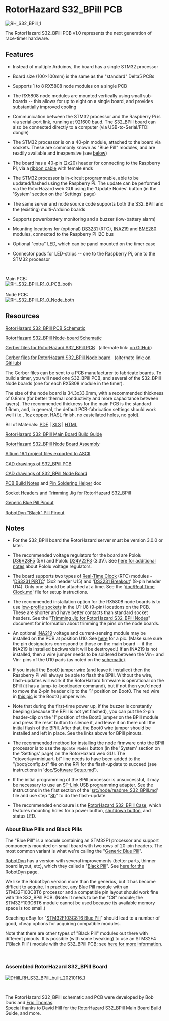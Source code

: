 # RotorHazard S32_BPill PCB

![RH_S32_BPill_1](pic/RH_S32_BPill_1s.jpg)

The RotorHazard S32_BPill PCB v1.0 represents the next generation of race-timer hardware.

## Features

* Instead of multiple Arduinos, the board has a single STM32 processor

* Board size (100×100mm) is the same as the "standard" Delta5 PCBs

* Supports 1 to 8 RX5808 node modules on a single PCB

* The RX5808 node modules are mounted vertically using small sub-boards -- this allows for up to eight on a single board, and provides substantially improved cooling

* Communication between the STM32 processor and the Raspberry Pi is via serial-port link, running at 921600 baud. The S32_BPill board can also be connected directly to a computer (via USB-to-Serial/FTDI dongle)

* The STM32 processor is on a 40-pin module, attached to the board via sockets. These are commonly known as "Blue Pill" modules, and are readily available and inexpensive (see [below](#aboutblue))

* The board has a 40-pin (2x20) header for connecting to the Raspberry Pi, via a [ribbon cable](https://www.ebay.com/itm/40-Pin-2x20-Female-to-Female-2-54mm-Pitch-40-wire-IDC-Flat-Ribbon-Cable/391776118674) with female ends

* The STM32 processor is in-circuit programmable, able to be updated/flashed using the Raspberry Pi. The update can be performed via the RotorHazard web GUI using the 'Update Nodes' button (in the 'System' section on the 'Settings' page)

* The same server and node source code supports both the S32_BPill and the (existing) multi-Arduino boards

* Supports power/battery monitoring and a buzzer (low-battery alarm)

* Mounting locations for (optional) [DS3231](#rtc) (RTC), [INA219](https://www.adafruit.com/product/904) and [BME280](https://www.amazon.com/Onyehn-Temperature-Humidity-Barometric-Pressure/dp/B07KR24P6P) modules, connected to the Raspberry Pi I2C bus

* Optional "extra" LED, which can be panel mounted on the timer case

* Connector pads for LED-strips -- one to the Raspberry Pi, one to the STM32 processor
<br>

Main PCB:<br>
![RH_S32_BPill_R1_0_PCB_both](pic/RH_S32_BPill_R1_0_PCB_both.png)<br><br>
Node PCB:<br>
![RH_S32_BPill_R1_0_Node_both](pic/RH_S32_BPill_R1_0_Node_both.png)

## Resources

[RotorHazard S32_BPill PCB Schematic](files/RotorHazard_S32_BPill_SCH_R1.pdf)

[RotorHazard S32_BPill Node-board Schematic](files/RotorHazard_S32_Node_SCH_R1_0.pdf)

[Gerber files for RotorHazard S32_BPill PCB](http://www.rotorhazard.com/files/GerberFiles_RotorHazard_S32_BPill_R1.zip) &nbsp; (alternate link: [on GitHub](files/GerberFiles_RotorHazard_S32_BPill_R1.zip))

[Gerber files for RotorHazard S32_BPill Node board](http://www.rotorhazard.com/files/GerberFiles_RotorHazard_S32_Node_R1_0.zip) &nbsp; (alternate link: [on GitHub](files/GerberFiles_RotorHazard_S32_Node_R1_0.zip))

The Gerber files can be sent to a PCB manufacturer to fabricate boards. To build a timer, you will need one S32_BPill PCB, and several of the S32_BPill Node boards (one for each RX5808 module in the timer).

The size of the node board is 34.3x33.0mm, with a recommended thickness of 0.8mm (for better thermal conductivity and more capacitance between layers). The recommended thickness for the main PCB is the standard 1.6mm, and, in general, the default PCB-fabrication settings should work well (i.e., 1oz copper, HASL finish, no castellated holes, no gold).

Bill of Materials: [PDF](files/RotorHazard_S32_BPill_R1_bd02.pdf) | [XLS](files/RotorHazard_S32_BPill_R1_bd02.xls) | [HTML](http://www.rotorhazard.com/files/RotorHazard_S32_BPill_R1_bd02.html)

[RotorHazard S32_BPill Main Board Build Guide](mainBoardBuild.md)

[RotorHazard S32_BPill Node Board Assembly](nodeAssembly.md)

[Altium 16.1 project files exported to ASCII](https://github.com/RotorHazard/rhfiles/raw/main/S32_BPill/files/RotorHazard_S32_BPill_R1_AltiumAscii.zip)

[CAD drawings of S32_BPill PCB](https://github.com/RotorHazard/rhfiles/raw/main/S32_BPill/files/RotorHazard_S32_BPill_PCB_R1.pdf)

[CAD drawings of S32_BPill Node Board](https://github.com/RotorHazard/rhfiles/raw/main/S32_BPill/files/RotorHazard_S32_Node_PCB_R1_0.pdf)

[PCB Build Notes](files/Build_notes.txt) and [Pin Soldering Helper](files/PinSolderingHelper.pdf) doc

[Socket Headers](headers.md) and [Trimming Jig](trimjig.md) for RotorHazard S32_BPill

[Generic Blue Pill Pinout](files/GenericBluePillPinout.jpg)

[RobotDyn "Black" Pill Pinout](files/STM32F103C8T6-RobotDyn_Black_Pill_pinout.pdf)

## Notes

* For the S32_BPill board the RotorHazard server must be version 3.0.0 or later.

* The recommended voltage regulators for the board are Pololu [D36V28F5](https://www.pololu.com/product/3782) (5V) and Pololu [D24V22F3](https://www.pololu.com/product/2857) (3.3V). See [here for additional notes](files/PololuCompatibilityWithRaceTimer.txt) about Pololu voltage regulators.

<a name="rtc"> </a>
* The board supports two types of [Real-Time Clock](../../doc/Real%20Time%20Clock.md) (RTC) modules - '[DS3231 PiRTC](https://www.adafruit.com/product/4282)' (3x2 header U15) and '[DS3231 Breakout](https://www.adafruit.com/product/3013)' (8-pin header U14). Only one should be attached at a time. See the '[doc/Real Time Clock.md](../../doc/Real%20Time%20Clock.md)' file for setup instructions.

* The recommended installation option for the RX5808 node boards is to use [low-profile sockets](https://www.mouser.com/ProductDetail/Mill-Max/801-93-036-10-012000?qs=WZRMhwwaLl%2F7W%252BkSMqBETQ%3D%3D) in the U1-U8 (9-pin) locations on the PCB. These are shorter and have better contacts than standard socket headers. See the "[Trimming Jig for RotorHazard S32_BPill Nodes](trimjig.md)" document for information about trimming the pins on the node boards.

* An optional [INA219](https://www.adafruit.com/product/904) voltage and current-sensing module may be installed on the PCB at position U10. See [here](https://github.com/RotorHazard/rhfiles/raw/main/S32_BPill/mainBuildPics/image10.jpg) for a pic. (Make sure sure the pin designators correspond to those on the main board -- if the INA219 is installed backwards it will be destroyed.) If an INA219 is not installed, then a wire jumper needs to be soldered between the Vin+ and Vin- pins of the U10 pads (as noted on the
[schematic](https://github.com/RotorHazard/RotorHazard/blob/main/resources/S32_BPill_PCB/files/RotorHazard_S32_BPill_SCH_R1.pdf)).

* If you install the Boot0 [jumper wire](https://www.adafruit.com/product/1951) (and leave it installed) then the Raspberry Pi will always be able to flash the BPill. Without the wire, flash-updates will work if the RotorHazard firmware is operational on the BPill (it has a jump-to-bootloader command), but if not then you'd need to move the 2-pin header clip to the '1' position on Boot0. The red wire in [this pic](pic/RH_S32_BPill_Boot0Jumper.jpg) is the Boot0 jumper wire.

* Note that during the first-time power up, if the buzzer is constantly beeping (because the BPill is not yet flashed), you can put the 2-pin header-clip on the '1' position of the Boot0 jumper on the BPill module and press the reset button to silence it, and leave it on there until the initial flash of the BPill. After that, the Boot0 wire jumper should be installed and left in place. See the links above for BPill pinouts.

* The recommended method for installing the node firmware onto the BPill processor is to use the `Update Nodes` button (in the 'System' section on the 'Settings' page) on the RotorHazard web GUI. The "dtoverlay=miniuart-bt" line needs to have been added to the "/boot/config.txt" file on the RPi for the flash-update to succeed (see instructions in '[doc/Software Setup.md](../../doc/Software%20Setup.md)').

* If the initial programming of the BPill processor is unsuccessful, it may be necessary to use an [ST-Link](https://www.ebay.com/sch/i.html?_nkw=ST-Link) USB programming adapter. See the instructions in the first section of the '[src/node/readme_S32_BPill.md](../../src/node/readme_S32_BPill.md)' file and use step "[8b](../../src/node/readme_S32_BPill.md#s32stlink)" to do the flash-update.

* The recommended enclosure is the [RotorHazard S32_BPill Case](../S32_BPill_case/README.md), which features mounting holes for a power button, [shutdown button](../../doc/Shutdown%20Button.md), and status LED.

<a name="aboutblue"></a>
### About Blue Pills and Black Pills

The "Blue Pill" is a module containing an STM32F1 processor and support components mounted on small board with two rows of 20-pin headers. The most common variant is what we're calling the "[Generic Blue Pill](https://stm32-base.org/boards/STM32F103C8T6-Blue-Pill)".

[RobotDyn](https://robotdyn.com) has a version with several improvements (better parts, thinner board layout, etc), which they called a "[Black Pill](https://stm32-base.org/boards/STM32F103C8T6-RobotDyn-Black-Pill)". See [here for the RobotDyn page](https://robotdyn.com/stm32f103-stm32-arm-mini-system-dev-board-stm-firmware.html).

We like the RobotDyn version more than the generics, but it has become difficult to acquire. In practice, any Blue Pill module with an STM32F103C8T6 processor and a compatible pin layout should work fine with the S32_BPill PCB. (Note: It needs to be the "C8" module; the STM32F103C6T6 module cannot be used because its available memory space is too small.)

Seaching eBay for "[STM32F103C8T6 Blue Pill](https://www.ebay.com/sch/i.html?_nkw=STM32F103C8T6+Blue+Pill)" should lead to a number of good, cheap options for acquiring compatible modules.

Note that there are other types of "Black Pill" modules out there with different pinouts. It is possible (with some tweaking) to use an STM32F4 ("Black Pill") module with the S32_BPill PCB; see [here for more information](stm32f4module.md).

<br>

### Assembled RotorHazard S32_BPill Board

![DHill_RH_S32_BPill_built_20210116_1](pic/DHill_RH_S32_BPill_built_20210116_1.jpg)

<br>

The RotorHazard S32_BPill schematic and PCB were developed by Bob Duris and [Eric Thomas](http://www.etheli.com).<br>
Special thanks to David Hill for the RotorHazard S32_BPill Main Board Build Guide, and more.
